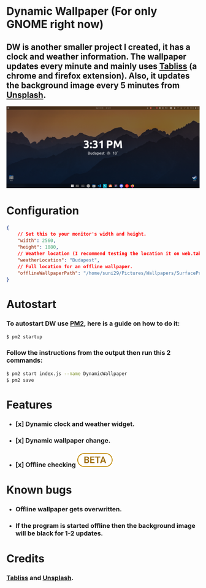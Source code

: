 # Dynamic Wallpaper (For only GNOME right now)
## DW is another smaller project I created, it has a clock and weather information. The wallpaper updates every minute and mainly uses [Tabliss](https://web.tabliss.io/) (a chrome and firefox extension). Also, it updates the background image every 5 minutes from [Unsplash](https://unsplash.com).
![Image](./README.png)
# Configuration
```json
{
    // Set this to your monitor's width and height.
    "width": 2560,
    "height": 1080,
    // Weather location (I recommend testing the location it on web.tabliss.io first then put it in this config)
    "weatherLocation": "Budapest",
    // Full location for an offline wallpaper.
    "offlineWallpaperPath": "/home/suni29/Pictures/Wallpapers/SurfacePro/dark-mountain-valley-wheat-field.jpg"
}
```
# Autostart
### To autostart DW use [PM2](https://pm2.keymetrics.io/), here is a guide on how to do it:
```bash
$ pm2 startup
```
### Follow the instructions from the output then run this 2 commands:
```bash
$ pm2 start index.js --name DynamicWallpaper
$ pm2 save
```
# Features
- ### [x] Dynamic clock and weather widget.
- ### [x] Dynamic wallpaper change.
- ### [x] Offline checking ![BETA](./BETA.svg)
# Known bugs
- ### Offline wallpaper gets overwritten.
- ### If the program is started offline then the background image will be black for 1-2 updates.
# Credits
### [Tabliss](https://tabliss.io/) and [Unsplash](https://unsplash.com).
